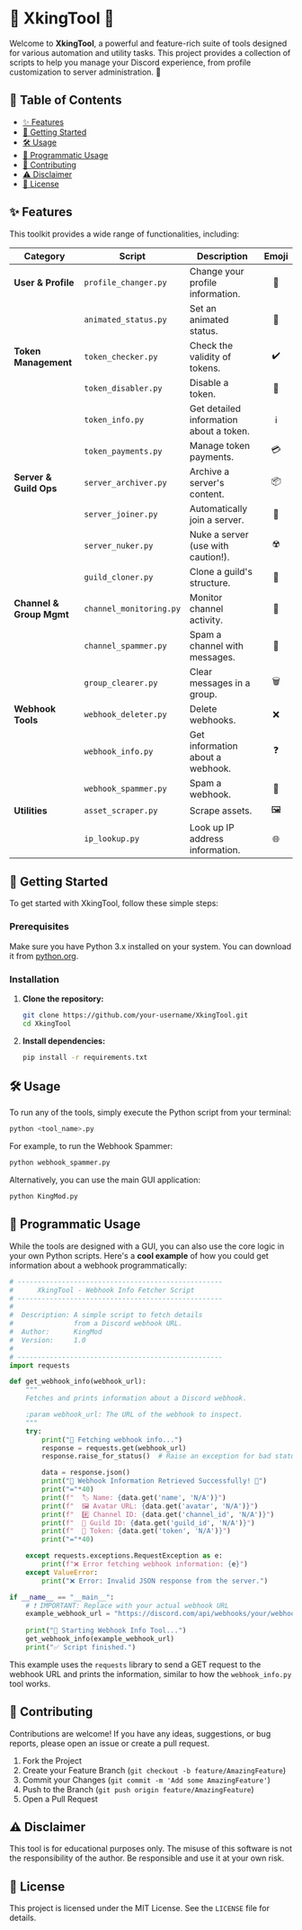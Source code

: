 # 👑 XkingTool 👑

Welcome to **XkingTool**, a powerful and feature-rich suite of tools designed for various automation and utility tasks. This project provides a collection of scripts to help you manage your Discord experience, from profile customization to server administration. 🚀

## 📜 Table of Contents

- [✨ Features](#-features)
- [🚀 Getting Started](#-getting-started)
- [🛠️ Usage](#️-usage)
- [🐍 Programmatic Usage](#-programmatic-usage)
- [🤝 Contributing](#-contributing)
- [⚠️ Disclaimer](#️-disclaimer)
- [📄 License](#-license)

## ✨ Features

This toolkit provides a wide range of functionalities, including:

| Category                  | Script                  | Description                                      | Emoji |
| ------------------------- | ----------------------- | ------------------------------------------------ | :---: |
| **User & Profile**        | `profile_changer.py`    | Change your profile information.                 |  👤   |
|                           | `animated_status.py`    | Set an animated status.                          |  💫   |
| **Token Management**      | `token_checker.py`      | Check the validity of tokens.                    |  ✔️   |
|                           | `token_disabler.py`     | Disable a token.                                 |  🚫   |
|                           | `token_info.py`         | Get detailed information about a token.          |  ℹ️   |
|                           | `token_payments.py`     | Manage token payments.                           |  💳   |
| **Server & Guild Ops**    | `server_archiver.py`    | Archive a server's content.                      |  📦   |
|                           | `server_joiner.py`      | Automatically join a server.                     |  🚪   |
|                           | `server_nuker.py`       | Nuke a server (use with caution!).               |  ☢️   |
|                           | `guild_cloner.py`       | Clone a guild's structure.                       |  👯   |
| **Channel & Group Mgmt**  | `channel_monitoring.py` | Monitor channel activity.                        |  👀   |
|                           | `channel_spammer.py`    | Spam a channel with messages.                    |  💬   |
|                           | `group_clearer.py`      | Clear messages in a group.                       |  🗑️   |
| **Webhook Tools**         | `webhook_deleter.py`    | Delete webhooks.                                 |  ❌   |
|                           | `webhook_info.py`       | Get information about a webhook.                 |  ❓   |
|                           | `webhook_spammer.py`    | Spam a webhook.                                  |  🎣   |
| **Utilities**             | `asset_scraper.py`      | Scrape assets.                                   |  🖼️   |
|                           | `ip_lookup.py`          | Look up IP address information.                  |  🌐   |

## 🚀 Getting Started

To get started with XkingTool, follow these simple steps:

### Prerequisites

Make sure you have Python 3.x installed on your system. You can download it from [python.org](https://www.python.org/downloads/).

### Installation

1.  **Clone the repository:**
    ```bash
    git clone https://github.com/your-username/XkingTool.git
    cd XkingTool
    ```
2.  **Install dependencies:**
    ```bash
    pip install -r requirements.txt
    ```

## 🛠️ Usage

To run any of the tools, simply execute the Python script from your terminal:

```bash
python <tool_name>.py
```

For example, to run the Webhook Spammer:

```bash
python webhook_spammer.py
```

Alternatively, you can use the main GUI application:

```bash
python KingMod.py
```

## 🐍 Programmatic Usage

While the tools are designed with a GUI, you can also use the core logic in your own Python scripts. Here's a **cool example** of how you could get information about a webhook programmatically:

```python
# ---------------------------------------------------
#      XkingTool - Webhook Info Fetcher Script
# ---------------------------------------------------
#
#  Description: A simple script to fetch details
#               from a Discord webhook URL.
#  Author:      KingMod
#  Version:     1.0
#
# ---------------------------------------------------
import requests

def get_webhook_info(webhook_url):
    """
    Fetches and prints information about a Discord webhook.

    :param webhook_url: The URL of the webhook to inspect.
    """
    try:
        print("🔎 Fetching webhook info...")
        response = requests.get(webhook_url)
        response.raise_for_status()  # Raise an exception for bad status codes (4xx or 5xx)

        data = response.json()
        print("🎉 Webhook Information Retrieved Successfully! 🎉")
        print("="*40)
        print(f"  🏷️ Name: {data.get('name', 'N/A')}")
        print(f"  🖼️ Avatar URL: {data.get('avatar', 'N/A')}")
        print(f"  #️⃣ Channel ID: {data.get('channel_id', 'N/A')}")
        print(f"  🏢 Guild ID: {data.get('guild_id', 'N/A')}")
        print(f"  🔑 Token: {data.get('token', 'N/A')}")
        print("="*40)

    except requests.exceptions.RequestException as e:
        print(f"❌ Error fetching webhook information: {e}")
    except ValueError:
        print("❌ Error: Invalid JSON response from the server.")

if __name__ == "__main__":
    # ❗ IMPORTANT: Replace with your actual webhook URL
    example_webhook_url = "https://discord.com/api/webhooks/your/webhook/url"
    
    print("🚀 Starting Webhook Info Tool...")
    get_webhook_info(example_webhook_url)
    print("✅ Script finished.")

```

This example uses the `requests` library to send a GET request to the webhook URL and prints the information, similar to how the `webhook_info.py` tool works.

## 🤝 Contributing

Contributions are welcome! If you have any ideas, suggestions, or bug reports, please open an issue or create a pull request.

1.  Fork the Project
2.  Create your Feature Branch (`git checkout -b feature/AmazingFeature`)
3.  Commit your Changes (`git commit -m 'Add some AmazingFeature'`)
4.  Push to the Branch (`git push origin feature/AmazingFeature`)
5.  Open a Pull Request

## ⚠️ Disclaimer

This tool is for educational purposes only. The misuse of this software is not the responsibility of the author. Be responsible and use it at your own risk.

## 📄 License

This project is licensed under the MIT License. See the `LICENSE` file for details.
